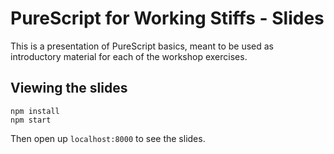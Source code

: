 # PureScript for Working Stiffs - Slides

This is a presentation of PureScript basics, meant to be used as introductory material for each of the workshop exercises.

## Viewing the slides

```
npm install
npm start
```

Then open up `localhost:8000` to see the slides.
